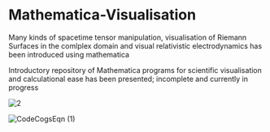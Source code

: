 # Mathematica-Visualisation
Many kinds of spacetime tensor manipulation, visualisation of Riemann Surfaces in the comlplex domain and visual relativistic electrodynamics has been introduced using mathematica 

Introductory repository of Mathematica programs for scientific visualisation and calculational ease has been presented; incomplete and currently in progress


![2](https://user-images.githubusercontent.com/104849674/174852286-30620428-9e4e-40b5-a19b-eba42c1215d8.svg)

![CodeCogsEqn (1)](https://user-images.githubusercontent.com/104849674/174853939-5b0e58a1-d9dc-4739-b41f-fa95c8cb60f3.svg)
